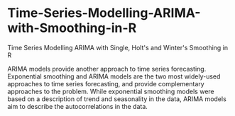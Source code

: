 # Time-Series-Modelling-ARIMA-with-Smoothing-in-R
Time Series Modelling ARIMA with Single, Holt's and Winter's Smoothing in R

ARIMA models provide another approach to time series forecasting. Exponential smoothing and ARIMA models are the two most widely-used approaches to time series forecasting, and provide complementary approaches to the problem. 
While exponential smoothing models were based on a description of trend and seasonality in the data, ARIMA models aim to describe the autocorrelations in the data.




